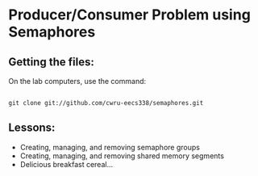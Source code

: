 Producer/Consumer Problem using Semaphores
==========================================

Getting the files:
------------------

On the lab computers, use the command:
<pre><code>
git clone git://github.com/cwru-eecs338/semaphores.git
</code></pre>

Lessons:
--------

* Creating, managing, and removing semaphore groups
* Creating, managing, and removing shared memory segments
* Delicious breakfast cereal...
